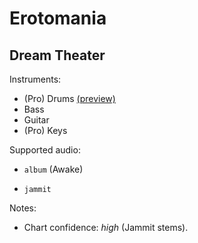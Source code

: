 # Erotomania

## Dream Theater

Instruments:

  * (Pro) Drums [(preview)](http://pages.cs.wisc.edu/~tolly/customs/?title=erotomania&artist=dream-theater)
  * Bass
  * Guitar
  * (Pro) Keys

Supported audio:

  * `album` (Awake)

  * `jammit`

Notes:

  * Chart confidence: *high* (Jammit stems).

